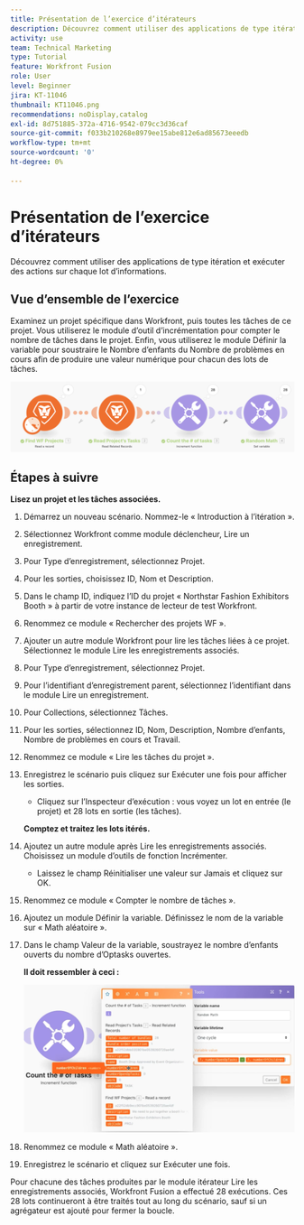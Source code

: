 ```yaml
---
title: Présentation de l’exercice d’itérateurs
description: Découvrez comment utiliser des applications de type itération et exécuter des actions sur chaque lot d’informations.
activity: use
team: Technical Marketing
type: Tutorial
feature: Workfront Fusion
role: User
level: Beginner
jira: KT-11046
thumbnail: KT11046.png
recommendations: noDisplay,catalog
exl-id: 8d751885-372a-4716-9542-079cc3d36caf
source-git-commit: f033b210268e8979ee15abe812e6ad85673eeedb
workflow-type: tm+mt
source-wordcount: '0'
ht-degree: 0%

---
```


# Présentation de l’exercice d’itérateurs

Découvrez comment utiliser des applications de type itération et exécuter des actions sur chaque lot d’informations.

## Vue d’ensemble de l’exercice

Examinez un projet spécifique dans Workfront, puis toutes les tâches de ce projet. Vous utiliserez le module d’outil d’incrémentation pour compter le nombre de tâches dans le projet. Enfin, vous utiliserez le module Définir la variable pour soustraire le Nombre d’enfants du Nombre de problèmes en cours afin de produire une valeur numérique pour chacun des lots de tâches.

![Présentation des itérateurs image 1](../12-exercises/assets/introduction-to-iterators-walkthrough-1.png)

## Étapes à suivre

**Lisez un projet et les tâches associées.**

1. Démarrez un nouveau scénario. Nommez-le « Introduction à l’itération ».
1. Sélectionnez Workfront comme module déclencheur, Lire un enregistrement.
1. Pour Type d’enregistrement, sélectionnez Projet.
1. Pour les sorties, choisissez ID, Nom et Description.
1. Dans le champ ID, indiquez l’ID du projet « Northstar Fashion Exhibitors Booth » à partir de votre instance de lecteur de test Workfront.
1. Renommez ce module « Rechercher des projets WF ».
1. Ajouter un autre module Workfront pour lire les tâches liées à ce projet. Sélectionnez le module Lire les enregistrements associés.
1. Pour Type d’enregistrement, sélectionnez Projet.
1. Pour l’identifiant d’enregistrement parent, sélectionnez l’identifiant dans le module Lire un enregistrement.
1. Pour Collections, sélectionnez Tâches.
1. Pour les sorties, sélectionnez ID, Nom, Description, Nombre d’enfants, Nombre de problèmes en cours et Travail.
1. Renommez ce module « Lire les tâches du projet ».
1. Enregistrez le scénario puis cliquez sur Exécuter une fois pour afficher les sorties.

   + Cliquez sur l’Inspecteur d’exécution : vous voyez un lot en entrée (le projet) et 28 lots en sortie (les tâches).

   **Comptez et traitez les lots itérés.**

1. Ajoutez un autre module après Lire les enregistrements associés. Choisissez un module d’outils de fonction Incrémenter.

   + Laissez le champ Réinitialiser une valeur sur Jamais et cliquez sur OK.

1. Renommez ce module « Compter le nombre de tâches ».
1. Ajoutez un module Définir la variable. Définissez le nom de la variable sur « Math aléatoire ».
1. Dans le champ Valeur de la variable, soustrayez le nombre d’enfants ouverts du nombre d’Optasks ouvertes.

   **Il doit ressembler à ceci :**

   ![Présentation des itérateurs image 2](../12-exercises/assets/introduction-to-iterators-walkthrough-2.png)

1. Renommez ce module « Math aléatoire ».
1. Enregistrez le scénario et cliquez sur Exécuter une fois.

Pour chacune des tâches produites par le module itérateur Lire les enregistrements associés, Workfront Fusion a effectué 28 exécutions. Ces 28 lots continueront à être traités tout au long du scénario, sauf si un agrégateur est ajouté pour fermer la boucle.
